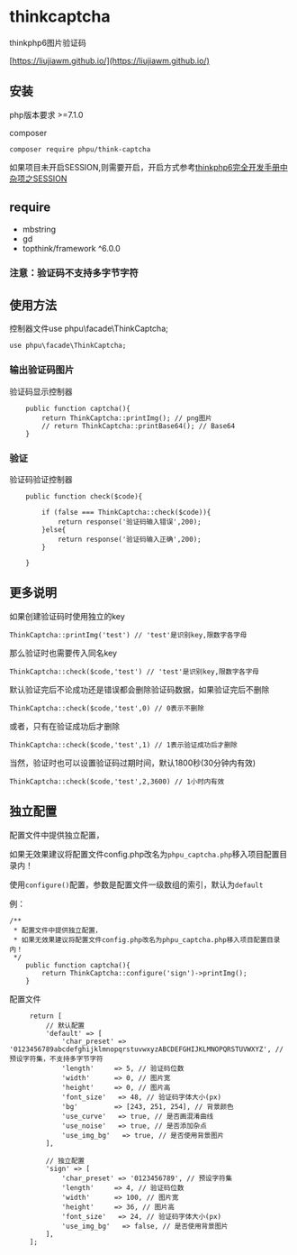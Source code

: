 # thinkcaptcha
thinkphp6图片验证码

[https://liujiawm.github.io/](https://liujiawm.github.io/)

## 安装
php版本要求 >=7.1.0

composer
```
composer require phpu/think-captcha
```
如果项目未开启SESSION,则需要开启，开启方式参考[thinkphp6完全开发手册中杂项之SESSION](https://www.kancloud.cn/manual/thinkphp6_0/1037635)

## require
- mbstring
- gd
- topthink/framework ^6.0.0

### 注意：验证码不支持多字节字符


## 使用方法

控制器文件use phpu\facade\ThinkCaptcha;

```
use phpu\facade\ThinkCaptcha;
```

### 输出验证码图片

验证码显示控制器
```
    public function captcha(){
        return ThinkCaptcha::printImg(); // png图片
        // return ThinkCaptcha::printBase64(); // Base64
    }
```
### 验证

验证码验证控制器
```
    public function check($code){
    
        if (false === ThinkCaptcha::check($code)){
            return response('验证码输入错误',200);
        }else{
            return response('验证码输入正确',200);
        }
    
    }
```
## 更多说明

如果创建验证码时使用独立的key

`
ThinkCaptcha::printImg('test') // 'test'是识别key,限数字各字母
`

那么验证时也需要传入同名key

`
ThinkCaptcha::check($code,'test') // 'test'是识别key,限数字各字母
`

默认验证完后不论成功还是错误都会删除验证码数据，如果验证完后不删除

`
ThinkCaptcha::check($code,'test',0) // 0表示不删除
`

或者，只有在验证成功后才删除

`
ThinkCaptcha::check($code,'test',1) // 1表示验证成功后才删除
`

当然，验证时也可以设置验证码过期时间，默认1800秒(30分钟内有效)

`
ThinkCaptcha::check($code,'test',2,3600) // 1小时内有效
`

## 独立配置

配置文件中提供独立配置，

如果无效果建议将配置文件config.php改名为`phpu_captcha.php`移入项目配置目录内！

使用`configure()`配置，参数是配置文件一级数组的索引，默认为`default`

例：

```
/**
 * 配置文件中提供独立配置，
 * 如果无效果建议将配置文件config.php改名为phpu_captcha.php移入项目配置目录内！
 */
    public function captcha(){
        return ThinkCaptcha::configure('sign')->printImg();
    }

```

配置文件

```
     return [
         // 默认配置
         'default' => [
             'char_preset' => '0123456789abcdefghijklmnopqrstuvwxyzABCDEFGHIJKLMNOPQRSTUVWXYZ', // 预设字符集，不支持多字节字符
             'length'     => 5, // 验证码位数
             'width'      => 0, // 图片宽
             'height'     => 0, // 图片高
             'font_size'   => 48, // 验证码字体大小(px)
             'bg'         => [243, 251, 254], // 背景颜色
             'use_curve'   => true, // 是否画混淆曲线
             'use_noise'   => true, // 是否添加杂点
             'use_img_bg'   => true, // 是否使用背景图片
         ],
     
         // 独立配置
         'sign' => [
             'char_preset' => '0123456789', // 预设字符集
             'length'     => 4, // 验证码位数
             'width'      => 100, // 图片宽
             'height'     => 36, // 图片高
             'font_size'   => 24, // 验证码字体大小(px)
             'use_img_bg'   => false, // 是否使用背景图片
         ],
     ];
```